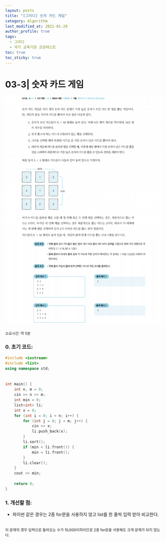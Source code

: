 ```yaml
---
layout: posts
title: "[그리디] 숫자 카드 게임"
category: Algorithm
last_modified_at: 2021-01-29
author_profile: true
tags:
  - 그리디
  - 국가 교육기관 코딩테스트
toc: true
toc_sticky: true
---
```


# 03-3| 숫자 카드 게임

![03-3문제](/assets/image/03-3-1.PNG)
![03-3문제](/assets/image/03-3-2.PNG)

<small>
소요시간: 약 5분
</small>

### 0. 초기 코드:
```c++
#include <iostream>
#include <list>
using namespace std;


int main() {
	int n, m = 0;
	cin >> n >> m;
	int min = 0;
	list<int> li;
	int x = 0;
	for (int i = 0; i < n; i++) {
		for (int j = 0; j < m; j++) {
			cin >> x;
			li.push_back(x);
		}
		li.sort();
		if (min < li.front()) {
			min = li.front();
		}
		li.clear();
	}
	cout << min;

	return 0;
}
```

### 1. 개선할 점:
* 파이썬 같은 경우는 2중 for문을 사용하지 않고 list를 한 줄씩 입력 받아 비교한다.
<br>
<small>이 문제의 경우 입력으로 들어오는 수가 10,000이하이므로 2중 for문을 사용해도 크게 문제가 되지 않는다.</small>
